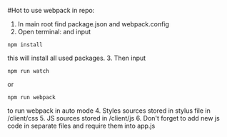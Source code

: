 #Hot to use webpack in repo:

1. In main root find package.json and webpack.config
2. Open terminal: and input
```
npm install
```
this will install all used packages.
3. Then input
```
npm run watch
```
 or
```
npm run webpack
```
to run webpack in auto mode
4. Styles sources stored in stylus file in /client/css
5. JS sources stored in /client/js
6. Don't forget to add new js code in separate files and require them into app.js
